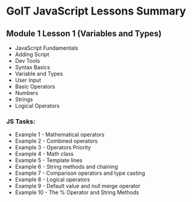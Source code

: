 # GoIT JavaScript Lessons Summary

## Module 1 Lesson 1 (Variables and Types)

-   JavaScript Fundamentals
-   Adding Script
-   Dev Tools
-   Syntax Basics
-   Variable and Types
-   User Input
-   Basic Operators
-   Numbers
-   Strings
-   Logical Operators

### JS Tasks:

-   Example 1 - Mathematical operators
-   Example 2 - Combined operators
-   Example 3 - Operators Priority
-   Example 4 - Math class
-   Example 5 - Template lines
-   Example 6 - String methods and chaining
-   Example 7 - Comparison operators and type casting
-   Example 8 - Logical operators
-   Example 9 - Default value and null merge operator
-   Example 10 - The % Operator and String Methods
